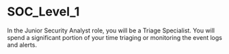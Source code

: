 # SOC_Level_1
In the Junior Security Analyst role, you will be a Triage Specialist. You will spend a significant portion of your time triaging or monitoring the event logs and alerts.
